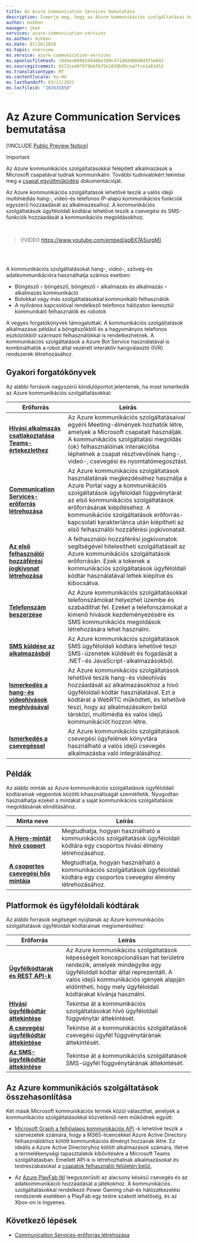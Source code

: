 ```yaml
---
title: Az Azure Communication Services bemutatása
description: Ismerje meg, hogy az Azure kommunikációs szolgáltatásai hogyan segíthetnek a valós idejű kommunikációban gazdag felhasználói élmények fejlesztésében.
author: mikben
manager: jken
services: azure-communication-services
ms.author: mikben
ms.date: 07/20/2020
ms.topic: overview
ms.service: azure-communication-services
ms.openlocfilehash: c84bea660b5d4408e399c471d6dd08d849f5e842
ms.sourcegitcommit: b572ce40f979ebfb75e1039b95cea7fce1a83452
ms.translationtype: MT
ms.contentlocale: hu-HU
ms.lasthandoff: 03/11/2021
ms.locfileid: "102635858"
---
```

# <a name="what-is-azure-communication-services"></a>Az Azure Communication Services bemutatása

[!INCLUDE [Public Preview Notice](./includes/public-preview-include.md)]

> [!IMPORTANT]
> Az Azure kommunikációs szolgáltatásokkal felépített alkalmazások a Microsoft csapatával tudnak kommunikálni. További tudnivalókért tekintse meg a [csapat együttműködési](./quickstarts/voice-video-calling/get-started-teams-interop.md) dokumentációját.


Az Azure kommunikációs szolgáltatások lehetővé teszik a valós idejű multimédiás hang-, videó-és telefonos IP-alapú kommunikációs funkciók egyszerű hozzáadását az alkalmazásaihoz. A kommunikációs szolgáltatások ügyféloldali kódtárai lehetővé teszik a csevegési és SMS-funkciók hozzáadását a kommunikációs megoldásokhoz.

<br>

> [!VIDEO https://www.youtube.com/embed/apBX7ASurgM]

<br>
<br>

A kommunikációs szolgáltatásokat hang-, videó-, szöveg-és adatkommunikációra használhatja számos esetben:

- Böngésző – böngésző, böngésző – alkalmazás és alkalmazás – alkalmazás kommunikáció
- Botokkal vagy más szolgáltatásokkal kommunikáló felhasználók
- A nyilvános kapcsolóval rendelkező telefonos hálózaton keresztül kommunikáló felhasználók és robotok

A vegyes forgatókönyvek támogatottak. A kommunikációs szolgáltatások alkalmazásai például a böngészőkből és a hagyományos telefonos eszközökből származó felhasználókkal is rendelkezhetnek. A kommunikációs szolgáltatások a Azure Bot Service használatával is kombinálhatók a robot által vezérelt interaktív hangválasztó (IVR) rendszerek létrehozásához.

## <a name="common-scenarios"></a>Gyakori forgatókönyvek

Az alábbi források nagyszerű kiindulópontot jelentenek, ha most ismerkedik az Azure kommunikációs szolgáltatásokkal:
<br>

| Erőforrás                               |Leírás                           |
|---                                    |---                                   |
|**[Hívási alkalmazás csatlakoztatása Teams-értekezlethez](./quickstarts/voice-video-calling/get-started-teams-interop.md)**|Az Azure kommunikációs szolgáltatásaival egyéni Meeting-élmények hozhatók létre, amelyek a Microsoft csapatait használják. A kommunikációs szolgáltatási megoldás (ok) felhasználóinak interakcióba léphetnek a csapat résztvevőinek hang-, videó-, csevegési és nyomtatómegosztást.|
|**[Communication Services-erőforrás létrehozása](./quickstarts/create-communication-resource.md)**|Az Azure kommunikációs szolgáltatások használatának megkezdéséhez használja a Azure Portal vagy a kommunikációs szolgáltatások ügyféloldali függvénytárát az első kommunikációs szolgáltatások erőforrásának kiépítéséhez. A kommunikációs szolgáltatások erőforrás-kapcsolati karakterlánca után kiépítheti az első felhasználói hozzáférési jogkivonatait.|
|**[Az első felhasználói hozzáférési jogkivonat létrehozása](./quickstarts/access-tokens.md)**|A felhasználói hozzáférési jogkivonatok segítségével hitelesítheti szolgáltatásait az Azure kommunikációs szolgáltatások erőforrásán. Ezek a tokenek a kommunikációs szolgáltatások ügyféloldali kódtár használatával lettek kiépítve és kibocsátva.|
|**[Telefonszám beszerzése](./quickstarts/telephony-sms/get-phone-number.md)**|Az Azure kommunikációs szolgáltatásokkal telefonszámokat helyezhet üzembe és szabadíthat fel. Ezeket a telefonszámokat a kimenő hívások kezdeményezésére és SMS kommunikációs megoldások létrehozására lehet használni.|
|**[SMS küldése az alkalmazásból](./quickstarts/telephony-sms/send.md)**|Az Azure kommunikációs szolgáltatások SMS ügyféloldali kódtára lehetővé teszi SMS-üzenetek küldését és fogadását a .NET-és JavaScript-alkalmazásokból.|
|**[Ismerkedés a hang-és videohívások meghívásával](./quickstarts/voice-video-calling/getting-started-with-calling.md)**| Az Azure kommunikációs szolgáltatások lehetővé teszik hang-és videohívás hozzáadását az alkalmazásokhoz a hívó ügyféloldali kódtár használatával. Ezt a kódtárat a WebRTC működteti, és lehetővé teszi, hogy az alkalmazásokon belül társközi, multimédia és valós idejű kommunikációt hozzon létre.|
|**[Ismerkedés a csevegéssel](./quickstarts/chat/get-started.md)**|Az Azure kommunikációs szolgáltatások csevegési ügyfelének könyvtára használható a valós idejű csevegés alkalmazásba való integrálásához.|


## <a name="samples"></a>Példák

Az alábbi minták az Azure kommunikációs szolgáltatások ügyféloldali kódtárainak végpontok közötti kihasználtságát szemléltetik. Nyugodtan használhatja ezeket a mintákat a saját kommunikációs szolgáltatások megoldásának elindításához.
<br>

| Minta neve                               | Leírás                           |
|---                                    |---                                   |
|**[A Hero-mintát hívó csoport](./samples/calling-hero-sample.md)**|Megtudhatja, hogyan használható a kommunikációs szolgáltatások ügyféloldali kódtára egy csoportos hívási élmény létrehozásához.|
|**[A csoportos csevegési hős mintája](./samples/chat-hero-sample.md)**|Megtudhatja, hogyan használható a kommunikációs szolgáltatások ügyféloldali kódtára egy csoportos csevegési élmény létrehozásához.|


## <a name="platforms-and-client-libraries"></a>Platformok és ügyféloldali kódtárak

Az alábbi források segítséget nyújtanak az Azure kommunikációs szolgáltatások ügyféloldali kódtárainak megismeréséhez:

| Erőforrás                               | Leírás                           |
|---                                    |---                                   |
|**[Ügyfélkódtárak és REST API-k](./concepts/sdk-options.md)**|Az Azure kommunikációs szolgáltatások képességeit koncepcionálisan hat területre rendezik, amelyek mindegyike egy ügyféloldali kódtár által reprezentált. A valós idejű kommunikációs igények alapján eldöntheti, hogy mely ügyféloldali kódtárakat kívánja használni.|
|**[Hívási ügyfélkódtár áttekintése](./concepts/voice-video-calling/calling-sdk-features.md)**|Tekintse át a kommunikációs szolgáltatásokat hívó ügyféloldali függvénytár áttekintését.|
|**[A csevegési ügyfélkódtár áttekintése](./concepts/chat/sdk-features.md)**|Tekintse át a kommunikációs szolgáltatások csevegési ügyfél függvénytárának áttekintését.|
|**[Az SMS-ügyfélkódtár áttekintése](./concepts/telephony-sms/sdk-features.md)**|Tekintse át a kommunikációs szolgáltatások SMS-ügyfél függvénytárának áttekintését.|

## <a name="compare-azure-communication-services"></a>Az Azure kommunikációs szolgáltatások összehasonlítása

Két másik Microsoft kommunikációs termék közül választhat, amelyek a kommunikációs szolgáltatásokkal közvetlenül nem működnek együtt:

 - [Microsoft Graph a felhőalapú kommunikációs API](/graph/cloud-communications-concept-overview) -k lehetővé teszik a szervezetek számára, hogy a M365-licencekkel Azure Active Directory felhasználókhoz kötött kommunikációs élményt hozzanak létre. Ez ideális a Azure Active Directoryhoz kötött alkalmazások számára, illetve a termelékenységi tapasztalatok kibővítésére a Microsoft Teams szolgáltatásban. Emellett API-k is létrehozhatnak alkalmazásokat és testreszabásokat a [csapatok felhasználói felületén belül.](/microsoftteams/platform/?preserve-view=true&view=msteams-client-js-latest)

 - Az [Azure PlayFab fél](/gaming/playfab/features/multiplayer/networking/) leegyszerűsíti az alacsony késésű csevegés és az adatkommunikáció hozzáadását a játékokhoz. A kommunikációs szolgáltatásokkal rendelkező Power Gaming chat-és hálózatkezelési rendszerek esetében a PlayFab egy testre szabott lehetőség, és az Xbox-on is ingyenes.


## <a name="next-steps"></a>Következő lépések

 - [Communication Services-erőforrás létrehozása](./quickstarts/create-communication-resource.md)

